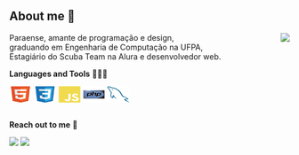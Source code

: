 ## About me 📌

<img align="right" height="180px" src="https://github-readme-stats.vercel.app/api?username=vinelouzada&show_icons=true&theme=algolia"/>
<p align="left"> 
  Paraense, amante de programação e design, <br> graduando em Engenharia de Computação na UFPA,<br> Estagiário do Scuba Team na Alura e desenvolvedor web.
</p>

**Languages and Tools** 👨🏽‍💻
<div style="display: inline_block">
<img align="center" alt="Vini-HTML" height="30" width="40" src="https://raw.githubusercontent.com/devicons/devicon/master/icons/html5/html5-original.svg">
<img align="center" alt="Vini-CSS" height="30" width="40" src="https://raw.githubusercontent.com/devicons/devicon/master/icons/css3/css3-original.svg">
<img align="center" alt="Vini-Js" height="30" width="40" src="https://raw.githubusercontent.com/devicons/devicon/master/icons/javascript/javascript-plain.svg">
<img align="center" alt="Vini-Php" height="30" width="40" src="https://raw.githubusercontent.com/devicons/devicon/master/icons/php/php-original.svg">
<img align="center" alt="Vini-MySQL" height="30" width="40" src="https://raw.githubusercontent.com/devicons/devicon/master/icons/mysql/mysql-original.svg"><br><br>

  
 
**Reach out to me** 🖖
  
<p align="left">
  <a href="mailto:vinelouzada@gmail.com" alt="Gmail">
  <img src="https://img.shields.io/badge/-Gmail-FF0000?style=flat-square&labelColor=FF0000&logo=gmail&logoColor=white&link=mailto:vinelouzada@gmail.com" /></a>

  <a href="https://www.linkedin.com/in/vinelouzada/" alt="Linkedin">
  <img src="https://img.shields.io/badge/-Linkedin-0e76a8?style=flat-square&logo=Linkedin&logoColor=white&link=https://www.linkedin.com/in/vinelouzada/" /></a>
</p>   


